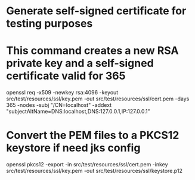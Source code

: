 # Generate self-signed certificate for testing purposes
# This command creates a new RSA private key and a self-signed certificate valid for 365
openssl req -x509 -newkey rsa:4096 -keyout src/test/resources/ssl/key.pem -out src/test/resources/ssl/cert.pem -days 365 -nodes -subj "/CN=localhost" -addext "subjectAltName=DNS:localhost,DNS:127.0.0.1,IP:127.0.0.1"
# Convert the PEM files to a PKCS12 keystore if need jks config
openssl pkcs12 -export -in src/test/resources/ssl/cert.pem -inkey src/test/resources/ssl/key.pem -out src/test/resources/ssl/keystore.p12
